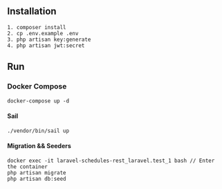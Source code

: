 ## Installation
    1. composer install
    2. cp .env.example .env
    3. php artisan key:generate
    4. php artisan jwt:secret

## Run
### Docker Compose
    docker-compose up -d
#### Sail
    ./vendor/bin/sail up
#### Migration && Seeders
    docker exec -it laravel-schedules-rest_laravel.test_1 bash // Enter the container
    php artisan migrate
    php artisan db:seed


